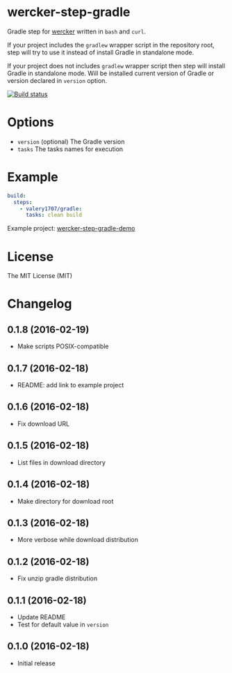 # wercker-step-gradle
Gradle step for [wercker](https://app.wercker.com/) written in `bash` and `curl`.

If your project includes the `gradlew` wrapper script in the repository root, step will try to use it instead of install Gradle in standalone mode.

If your project does not includes `gradlew` wrapper script then step will install Gradle in standalone mode. Will be installed current version of Gradle or version declared in `version` option.

[![Build status](https://app.wercker.com/status/4b61fe011e8423699ced63c2d90c5cce/m/master)](https://app.wercker.com/project/bykey/4b61fe011e8423699ced63c2d90c5cce)

# Options

- `version` (optional) The Gradle version
- `tasks` The tasks names for execution

# Example

```yaml
build:
  steps:
    - valery1707/gradle:
      tasks: clean build
```

Example project: [wercker-step-gradle-demo](https://github.com/valery1707/wercker-step-gradle-demo)

# License

The MIT License (MIT)

# Changelog

## 0.1.8 (2016-02-19)

- Make scripts POSIX-compatible

## 0.1.7 (2016-02-18)

- README: add link to example project

## 0.1.6 (2016-02-18)

- Fix download URL

## 0.1.5 (2016-02-18)

- List files in download directory

## 0.1.4 (2016-02-18)

- Make directory for download root

## 0.1.3 (2016-02-18)

- More verbose while download distribution

## 0.1.2 (2016-02-18)

- Fix unzip gradle distribution

## 0.1.1 (2016-02-18)

- Update README
- Test for default value in `version`

## 0.1.0 (2016-02-18)

- Initial release

